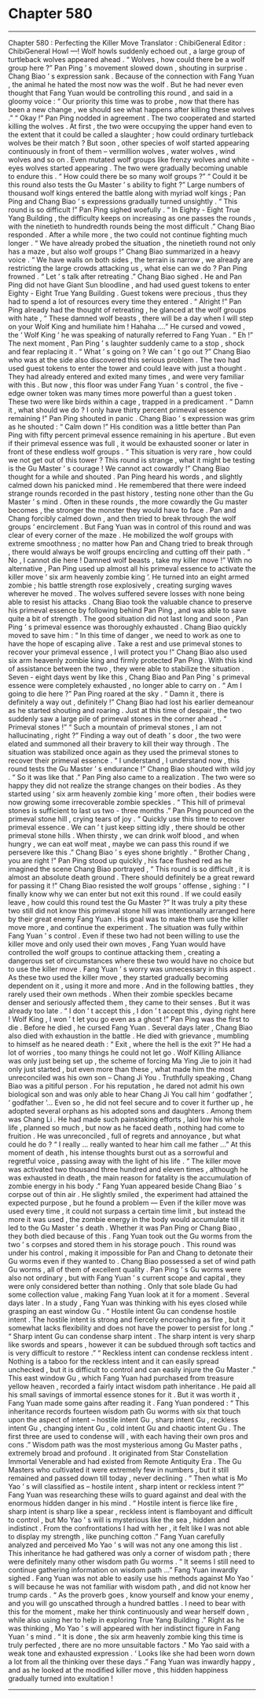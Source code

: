 
# Chapter 580


---

Chapter 580 : Perfecting the Killer Move
Translator : ChibiGeneral Editor : ChibiGeneral
Howl —!
Wolf howls suddenly echoed out , a large group of turtleback wolves appeared ahead .
“ Wolves , how could there be a wolf group here ?” Pan Ping ’ s movement slowed down , shouting in surprise .
Chang Biao ’ s expression sank . Because of the connection with Fang Yuan , the animal he hated the most now was the wolf .
But he had never even thought that Fang Yuan would be controlling this round , and said in a gloomy voice : “ Our priority this time was to probe , now that there has been a new change , we should see what happens after killing these wolves .”
“ Okay !” Pan Ping nodded in agreement .
The two cooperated and started killing the wolves .
At first , the two were occupying the upper hand even to the extent that it could be called a slaughter ; how could ordinary turtleback wolves be their match ?
But soon , other species of wolf started appearing continuously in front of them – vermillion wolves , water wolves , wind wolves and so on . Even mutated wolf groups like frenzy wolves and white - eyes wolves started appearing .
The two were gradually becoming unable to endure this .
“ How could there be so many wolf groups ?”
“ Could it be this round also tests the Gu Master ’ s ability to fight ?”
Large numbers of thousand wolf kings entered the battle along with myriad wolf kings ; Pan Ping and Chang Biao ’ s expressions gradually turned unsightly .
“ This round is so difficult !” Pan Ping sighed woefully .
“ In Eighty - Eight True Yang Building , the difficulty keeps on increasing as one passes the rounds , with the ninetieth to hundredth rounds being the most difficult .” Chang Biao responded .
After a while more , the two could not continue fighting much longer .
“ We have already probed the situation , the ninetieth round not only has a maze , but also wolf groups !” Chang Biao summarized in a heavy voice .
“ We have walls on both sides , the terrain is narrow , we already are restricting the large crowds attacking us , what else can we do ? Pan Ping frowned .
“ Let ’ s talk after retreating .” Chang Biao sighed .
He and Pan Ping did not have Giant Sun bloodline , and had used guest tokens to enter Eighty - Eight True Yang Building .
Guest tokens were precious , thus they had to spend a lot of resources every time they entered .
“ Alright !” Pan Ping already had the thought of retreating , he glanced at the wolf groups with hate , “ These damned wolf beasts , there will be a day when I will step on your Wolf King and humiliate him ! Hahaha ….”
He cursed and vowed , the ‘ Wolf King ’ he was speaking of naturally referred to Fang Yuan .
“ Eh !” The next moment , Pan Ping ’ s laughter suddenly came to a stop , shock and fear replacing it .
“ What ’ s going on ? We can ’ t go out ?” Chang Biao who was at the side also discovered this serious problem .
The two had used guest tokens to enter the tower and could leave with just a thought . They had already entered and exited many times , and were very familiar with this .
But now , this floor was under Fang Yuan ’ s control , the five - edge owner token was many times more powerful than a guest token . These two were like birds within a cage , trapped in a predicament .
“ Damn it , what should we do ? I only have thirty percent primeval essence remaining !” Pan Ping shouted in panic .
Chang Biao ’ s expression was grim as he shouted : “ Calm down !”
His condition was a little better than Pan Ping with fifty percent primeval essence remaining in his aperture . But even if their primeval essence was full , it would be exhausted sooner or later in front of these endless wolf groups .
“ This situation is very rare , how could we not get out of this tower ? This round is strange , what it might be testing is the Gu Master ’ s courage ! We cannot act cowardly !” Chang Biao thought for a while and shouted .
Pan Ping heard his words , and slightly calmed down his panicked mind . He remembered that there were indeed strange rounds recorded in the past history , testing none other than the Gu Master ’ s mind . Often in these rounds , the more cowardly the Gu master becomes , the stronger the monster they would have to face .
Pan and Chang forcibly calmed down , and then tried to break through the wolf groups ’ encirclement .
But Fang Yuan was in control of this round and was clear of every corner of the maze .
He mobilized the wolf groups with extreme smoothness ; no matter how Pan and Chang tried to break through , there would always be wolf groups encircling and cutting off their path .
“ No , I cannot die here ! Damned wolf beasts , take my killer move !” With no alternative , Pan Ping used up almost all his primeval essence to activate the killer move ‘ six arm heavenly zombie king ’.
He turned into an eight armed zombie ; his battle strength rose explosively , creating surging waves wherever he moved . The wolves suffered severe losses with none being able to resist his attacks .
Chang Biao took the valuable chance to preserve his primeval essence by following behind Pan Ping , and was able to save quite a bit of strength .
The good situation did not last long and soon , Pan Ping ’ s primeval essence was thoroughly exhausted .
Chang Biao quickly moved to save him : “ In this time of danger , we need to work as one to have the hope of escaping alive . Take a rest and use primeval stones to recover your primeval essence , I will protect you !”
Chang Biao also used six arm heavenly zombie king and firmly protected Pan Ping .
With this kind of assistance between the two , they were able to stabilize the situation .
Seven - eight days went by like this , Chang Biao and Pan Ping ’ s primeval essence were completely exhausted , no longer able to carry on .
“ Am I going to die here ?” Pan Ping roared at the sky .
“ Damn it , there is definitely a way out , definitely !” Chang Biao had lost his earlier demeanour as he started shouting and roaring .
Just at this time of despair , the two suddenly saw a large pile of primeval stones in the corner ahead .
“ Primeval stones !”
“ Such a mountain of primeval stones , I am not hallucinating , right ?”
Finding a way out of death ’ s door , the two were elated and summoned all their bravery to kill their way through . The situation was stabilized once again as they used the primeval stones to recover their primeval essence .
“ I understand , I understand now , this round tests the Gu Master ’ s endurance !” Chang Biao shouted with wild joy .
“ So it was like that .” Pan Ping also came to a realization .
The two were so happy they did not realize the strange changes on their bodies .
As they started using ‘ six arm heavenly zombie king ’ more often , their bodies were now growing some irrecoverable zombie speckles .
“ This hill of primeval stones is sufficient to last us two - three months .” Pan Ping pounced on the primeval stone hill , crying tears of joy .
“ Quickly use this time to recover primeval essence . We can ’ t just keep sitting idly , there should be other primeval stone hills . When thirsty , we can drink wolf blood , and when hungry , we can eat wolf meat , maybe we can pass this round if we persevere like this .” Chang Biao ’ s eyes shone brightly .
“ Brother Chang , you are right !” Pan Ping stood up quickly , his face flushed red as he imagined the scene Chang Biao portrayed , “ This round is so difficult , it is almost an absolute death ground . There should definitely be a great reward for passing it !”
Chang Biao resisted the wolf groups ’ offense , sighing : “ I finally know why we can enter but not exit this round . If we could easily leave , how could this round test the Gu Master ?”
It was truly a pity these two still did not know this primeval stone hill was intentionally arranged here by their great enemy Fang Yuan . His goal was to make them use the killer move more , and continue the experiment .
The situation was fully within Fang Yuan ’ s control . Even if these two had not been willing to use the killer move and only used their own moves , Fang Yuan would have controlled the wolf groups to continue attacking them , creating a dangerous set of circumstances where these two would have no choice but to use the killer move .
Fang Yuan ’ s worry was unnecessary in this aspect .
As these two used the killer move , they started gradually becoming dependent on it , using it more and more . And in the following battles , they rarely used their own methods .
When their zombie speckles became denser and seriously affected them , they came to their senses .
But it was already too late .
“ I don ’ t accept this , I don ’ t accept this , dying right here ! Wolf King , I won ’ t let you go even as a ghost !”
Pan Ping was the first to die .
Before he died , he cursed Fang Yuan .
Several days later , Chang Biao also died with exhaustion in the battle .
He died with grievance , mumbling to himself as he neared death : “ Exit , where the hell is the exit ?”
He had a lot of worries , too many things he could not let go .
Wolf Killing Alliance was only just being set up , the scheme of forcing Ma Ying Jie to join it had only just started , but even more than these , what made him the most unreconciled was his own son – Chang Ji You .
Truthfully speaking , Chang Biao was a pitiful person .
For his reputation , he dared not admit his own biological son and was only able to hear Chang Ji You call him ‘ godfather ’, ‘ godfather ’…
Even so , he did not feel secure and to cover it further up , he adopted several orphans as his adopted sons and daughters . Among them was Chang Li .
He had made such painstaking efforts , laid low his whole life , planned so much , but now as he faced death , nothing had come to fruition .
He was unreconciled , full of regrets and annoyance , but what could he do ?
“ I really … really wanted to hear him call me father …” At this moment of death , his intense thoughts burst out as a sorrowful and regretful voice , passing away with the light of his life .
“ The killer move was activated two thousand three hundred and eleven times , although he was exhausted in death , the main reason for fatality is the accumulation of zombie energy in his body .” Fang Yuan appeared beside Chang Biao ’ s corpse out of thin air .
He slightly smiled , the experiment had attained the expected purpose , but he found a problem —
Even if the killer move was used every time , it could not surpass a certain time limit , but instead the more it was used , the zombie energy in the body would accumulate till it led to the Gu Master ’ s death .
Whether it was Pan Ping or Chang Biao , they both died because of this .
Fang Yuan took out the Gu worms from the two ’ s corpses and stored them in his storage pouch .
This round was under his control , making it impossible for Pan and Chang to detonate their Gu worms even if they wanted to .
Chang Biao possessed a set of wind path Gu worms , all of them of excellent quality . Pan Ping ’ s Gu worms were also not ordinary , but with Fang Yuan ’ s current scope and capital , they were only considered better than nothing .
Only that sole blade Gu had some collection value , making Fang Yuan look at it for a moment .
Several days later .
In a study , Fang Yuan was thinking with his eyes closed while grasping an east window Gu .
“ Hostile intent Gu can condense hostile intent . The hostile intent is strong and fiercely encroaching as fire , but it somewhat lacks flexibility and does not have the power to persist for long .”
“ Sharp intent Gu can condense sharp intent . The sharp intent is very sharp like swords and spears , however it can be subdued through soft tactics and is very difficult to restore .”
“ Reckless intent can condense reckless intent . Nothing is a taboo for the reckless intent and it can easily spread unchecked , but it is difficult to control and can easily injure the Gu Master .”
This east window Gu , which Fang Yuan had purchased from treasure yellow heaven , recorded a fairly intact wisdom path inheritance . He paid all his small savings of immortal essence stones for it .
But it was worth it , Fang Yuan made some gains after reading it .
Fang Yuan pondered : “ This inheritance records fourteen wisdom path Gu worms with six that touch upon the aspect of intent – hostile intent Gu , sharp intent Gu , reckless intent Gu , changing intent Gu , cold intent Gu and chaotic intent Gu . The first three are used to condense will , with each having their own pros and cons .”
Wisdom path was the most mysterious among Gu Master paths , extremely broad and profound . It originated from Star Constellation Immortal Venerable and had existed from Remote Antiquity Era . The Gu Masters who cultivated it were extremely few in numbers , but it still remained and passed down till today , never declining .
“ Then what is Mo Yao ’ s will classified as – hostile intent , sharp intent or reckless intent ?”
Fang Yuan was researching these wills to guard against and deal with the enormous hidden danger in his mind .
“ Hostile intent is fierce like fire , sharp intent is sharp like a spear , reckless intent is flamboyant and difficult to control , but Mo Yao ’ s will is mysterious like the sea , hidden and indistinct . From the confrontations I had with her , it felt like I was not able to display my strength , like punching cotton .”
Fang Yuan carefully analyzed and perceived Mo Yao ’ s will was not any one among this list .
This inheritance he had gathered was only a corner of wisdom path ; there were definitely many other wisdom path Gu worms .
“ It seems I still need to continue gathering information on wisdom path …” Fang Yuan inwardly sighed .
Fang Yuan was not able to easily use his methods against Mo Yao ’ s will because he was not familiar with wisdom path , and did not know her trump cards .
“ As the proverb goes , know yourself and know your enemy , and you will go unscathed through a hundred battles . I need to bear with this for the moment , make her think continuously and wear herself down , while also using her to help in exploring True Yang Building .”
Right as he was thinking , Mo Yao ’ s will appeared with her indistinct figure in Fang Yuan ’ s mind .
“ It is done , the six arm heavenly zombie king this time is truly perfected , there are no more unsuitable factors .” Mo Yao said with a weak tone and exhausted expression .
‘ Looks like she had been worn down a lot from all the thinking over these days .” Fang Yuan was inwardly happy , and as he looked at the modified killer move , this hidden happiness gradually turned into exultation !

---

